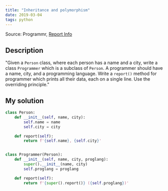 ```yaml
---
title: "Inheritance and polymorphism"
date: 2019-03-04
tags: python
---
```


Source: Programmr, [Report Info]

[Report Info]: http://www.programmr.com/report-info


## Description

"Given a `Person` class, where each person has a name and a city, write a
class `Programmer` which is a subclass of `Person`. A programmer should have a
name, city, and a programming language. Write a `report()` method for
programmer which prints all their data, each on a single line. Use the
overriding principle."


## My solution

```py
class Person:
    def __init__(self, name, city):
        self.name = name
        self.city = city

    def report(self):
        return f'{self.name}, {self.city}'


class Programmer(Person):
    def __init__(self, name, city, proglang):
        super().__init__(name, city)
        self.proglang = proglang

    def report(self):
        return f'{super().report()} ({self.proglang})' 
```
